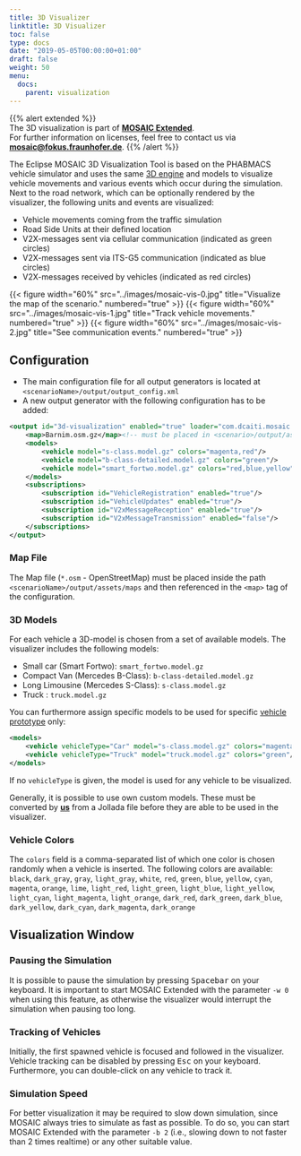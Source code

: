 ```yaml
---
title: 3D Visualizer
linktitle: 3D Visualizer
toc: false
type: docs
date: "2019-05-05T00:00:00+01:00"
draft: false
weight: 50
menu:
  docs:
    parent: visualization
---
```


{{% alert extended %}}  
The 3D visualization is part of **[MOSAIC Extended](/download#overview)**.  
For further information on licenses, feel free to contact us via **[mosaic@fokus.fraunhofer.de](mailto:mosaic@fokus.fraunhofer.de)**.
{{% /alert %}}

The Eclipse MOSAIC 3D Visualization Tool is based on the PHABMACS vehicle simulator and uses the same [3D engine](https://github.com/fabmax/kool) 
and models to visualize vehicle movements and various events which occur during the simulation.
Next to the road network, which can be optionally rendered by the visualizer, the following units and
events are visualized:

* Vehicle movements coming from the traffic simulation
* Road Side Units at their defined location
* V2X-messages sent via cellular communication (indicated as green circles)
* V2X-messages sent via ITS-G5 communication (indicated as blue circles)
* V2X-messages received by vehicles (indicated as red circles)

{{< figure width="60%" src="../images/mosaic-vis-0.jpg" title="Visualize the map of the scenario." numbered="true" >}}
{{< figure width="60%" src="../images/mosaic-vis-1.jpg" title="Track vehicle movements." numbered="true" >}}
{{< figure width="60%" src="../images/mosaic-vis-2.jpg" title="See communication events." numbered="true" >}}

## Configuration

* The main configuration file for all output generators is located at `<scenarioName>/output/output_config.xml`
* A new output generator with the following configuration has to be added:

```xml
<output id="3d-visualization" enabled="true" loader="com.dcaiti.mosaic.fed.visualizer.Mosaic3dVisualizerLoader">
    <map>Barnim.osm.gz</map><!-- must be placed in <scenario>/output/assets/maps -->
    <models>
        <vehicle model="s-class.model.gz" colors="magenta,red"/>
        <vehicle model="b-class-detailed.model.gz" colors="green"/>
        <vehicle model="smart_fortwo.model.gz" colors="red,blue,yellow"/>
    </models>
    <subscriptions>
        <subscription id="VehicleRegistration" enabled="true"/>
        <subscription id="VehicleUpdates" enabled="true"/>
        <subscription id="V2xMessageReception" enabled="true"/>
        <subscription id="V2xMessageTransmission" enabled="false"/>
    </subscriptions>
</output>
```

### Map File 

The Map file (`*.osm` - OpenStreetMap) must be placed inside the path `<scenarioName>/output/assets/maps` and then referenced
in the `<map>` tag of the configuration.

### 3D Models

For each vehicle a 3D-model is chosen from a set of available models.
The visualizer includes the following models:

* Small car (Smart Fortwo): `smart_fortwo.model.gz` 
* Compact Van (Mercedes B-Class): `b-class-detailed.model.gz`
* Long Limousine (Mercedes S-Class): `s-class.model.gz`
* Truck : `truck.model.gz`


You can furthermore assign specific models to be used for specific [vehicle prototype](/docs/simulators/application_mapping#prototypes) only:

```xml
<models>
    <vehicle vehicleType="Car" model="s-class.model.gz" colors="magenta,red"/>
    <vehicle vehicleType="Truck" model="truck.model.gz" colors="green"/>
</models>
```

If no `vehicleType` is given, the model is used for any vehicle to be visualized.

Generally, it is possible to use own custom models.
These must be converted by **[us](mailto:mosaic@fokus.fraunhofer.de)** from a Jollada file before they are able to be used in the visualizer.

### Vehicle Colors

The `colors` field is a comma-separated list
of which one color is chosen randomly when a vehicle is inserted. The following colors are available:
`black`, `dark_gray`, `gray`, `light_gray`, `white`, `red`, `green`, `blue`, `yellow`, `cyan`, `magenta`, `orange`, `lime`, `light_red`, 
`light_green`, `light_blue`, `light_yellow`, `light_cyan`, `light_magenta`, `light_orange`, `dark_red`, `dark_green`, `dark_blue`, 
`dark_yellow`, `dark_cyan`, `dark_magenta`, `dark_orange`

## Visualization Window

### Pausing the Simulation

It is possible to pause the simulation by pressing <kbd>Spacebar</kbd> on your keyboard. It is important to start MOSAIC Extended
with the parameter `-w 0` when using this feature, as otherwise the visualizer would interrupt the simulation when pausing too long.

### Tracking of Vehicles

Initially, the first spawned vehicle is focused and followed in the visualizer. 
Vehicle tracking can be disabled by pressing <kbd>Esc</kbd> on your keyboard. 
Furthermore, you can double-click on any vehicle to track it.

### Simulation Speed

For better visualization it may be required to slow down simulation, since MOSAIC always tries to simulate as fast as possible.
To do so, you can start MOSAIC Extended with the parameter `-b 2` (i.e., slowing down to not faster than 2 times realtime) or any other suitable value.